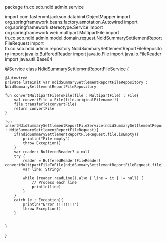package th.co.scb.ndid.admin.service

import com.fasterxml.jackson.databind.ObjectMapper
import org.springframework.beans.factory.annotation.Autowired
import org.springframework.stereotype.Service
import org.springframework.web.multipart.MultipartFile
import th.co.scb.ndid.admin.model.domain.request.NdidSummarySettlementReportFileRequest
import th.co.scb.ndid.admin.repository.NdidSummarySettlementReportFileRepository
import java.io.BufferedReader
import java.io.File
import java.io.FileReader
import java.util.Base64

@Service
class NdidSummarySettlementReportFileService {

    @Autowired
    private lateinit var ndidSummarySettlementReportFileRepository : NdidSummarySettlementReportFileRepository

    fun convertMultipartFileToFile(file : MultipartFile) : File{
        val convertFile = File(file.originalFilename!!)
        file.transferTo(convertFile)
        return convertFile
    }
    
    fun insertNdidSummarySettlementReportFileService(ndidSummarySettlementReportFileRequest : NdidSummarySettlementReportFileRequest){
        if(ndidSummarySettlementReportFileRequest.file.isEmpty){
            println("File empty")
            throw Exception()
        }
        var reader: BufferedReader? = null
        try {
            reader = BufferedReader(FileReader( convertMultipartFileToFile(ndidSummarySettlementReportFileRequest.file)))
            var line: String?

            while (reader.readLine().also { line = it } != null) {
                // Process each line
                println(line)
            }
        }
        catch (e : Exception){
            println("Error !!!!!!!!")
            throw Exception()
        }


    }
}
